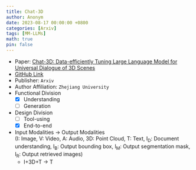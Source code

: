 ```yaml
---
title: Chat-3D
author: Anonym
date: 2023-08-17 00:00:00 +0800
categories: [Arxiv]
tags: [MM-LLMs]
math: true
pin: false
---
```


- Paper: [Chat-3D: Data-efficiently Tuning Large Language Model for Universal Dialogue of 3D Scenes](https://arxiv.org/abs/2308.08769)
- [GitHub Link](https://chat-3d.github.io/)
- Publisher: `Arxiv`
- Author Affiliation: `Zhejiang University`
- Functional Division
  + [x] Understanding
  + [ ] Generation
- Design Division
  + [ ] Tool-using
  + [x] End-to-end
- Input Modalities $\rightarrow$ Output Modalities <br />(I: Image, V: Video, A: Audio, 3D: Point Cloud, T: Text, I<sub>D</sub>: Document understanding, I<sub>B</sub>: Output bounding box, I<sub>M</sub>: Output segmentation mask, I<sub>R</sub>: Output retrieved images)
  + I+3D+T $\rightarrow$ T
